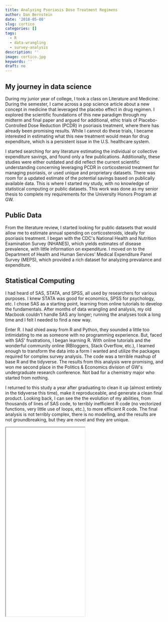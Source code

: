 ```yaml
---
title: Analyzing Psoriasis Dose Treatment Regimens 
author: Dan Bernstein
date: '2018-05-08'
slug: cortico
categories: []
tags:
  - R
  - data-wrangling
  - survey-analysis
description: ''
image: cortico.jpg
keywords: ''
draft: no
---
```


## My journey in data science

During my junior year of college, I took a class on Literature and Medicine. During the semester, I came across a pop science article about a new concept in medicine that leveraged the placebo effect in drug regimen. I explored the scientific foundations of this new paradigm through my midterm and final paper and argued for additional, ethic trials of Placebo-Controlled Dose Reduction (PCDR) in psoriasis treatment, where there has already been promising results. While I cannot do these trials, I became interested in estimating what this new treatment would mean for drug expenditure, which is a persistent issue in the U.S. healthcare system. 

I started searching for any literature estimating the individual or collective expenditure savings, and found only a few publications. Additionally, these studies were either outdated and did reflect the current scientific understanding concerning leveraging PCDR in corticosteroid treatment for managing psoriasis, or used unique and proprietary datasets. There was room for a updated estimate of the potential savings based on publically available data. This is where I started my study, with no knowledge of statistical computing or public datasets. This work was done as my senior thesis to complete my requirements for the University Honors Program at GW. 

## Public Data

From the literature review, I started looking for public datasets that would allow me to estimate annual spending on corticosteroids, ideally for psoriasis treatment. I began with the CDC's National Health and Nutrition Examination Survey (NHANES), which yields estimates of disease prevalence, with little information on expenditure. I moved on to the Department of Health and Human Services' Medical Expenditure Panel Survey (MEPS), which provided a rich dataset for analyzing prevalance and expenditure. 


## Statistical Computing

I had heard of SAS, STATA, and SPSS, all used by researchers for various purposes. I knew STATA was good for economics, SPSS for psychology, etc. I chose SAS as a starting point, learning from online tutorials to develop the fundamentals. After months of data wrangling and analysis, my old Macbook couldn't handle SAS any longer; running the analyses took a long time and I felt I needed to find a new way. 

Enter R. I had shied away from R and Python, they sounded a little too intimidating to me as someone with no programming experience. But, faced with SAS' frustrations, I began learning R. With online tutorials and the wonderful community online (RBloggers, Stack Overflow, etc.), I learned enough to transform the data into a form I wanted and utilize the packages required for complex survey analysis. The code was a terrible mashup of base R and the tidyverse. The results from this analysis were promising, and won me second place in the Politics & Economics division of GW's undergraduate research conference. Not bad for a chemistry major who started from nothing. 

I returned to this study a year after graduating to clean it up (almost entirely in the tidyverse this time), make it reproduceable, and generate a clean final product. Looking back, I can see the the evolution of my abilities, from thousands of lines of SAS code, to terribly inefficient R code (no vectorized functions, very little use of loops, etc.), to more efficient R code. The final analysis is not terribly complex, there is no modelling, and the results are not groundbreaking, but they are novel and they are unique. 


<iframe src="/thesismkdwn.pdf" width="50%" height="600px">
This browser does not support PDFs. Please download the PDF to view it: <a href="/pdf/sample-3pp.pdf">Download PDF</a>
</iframe>
